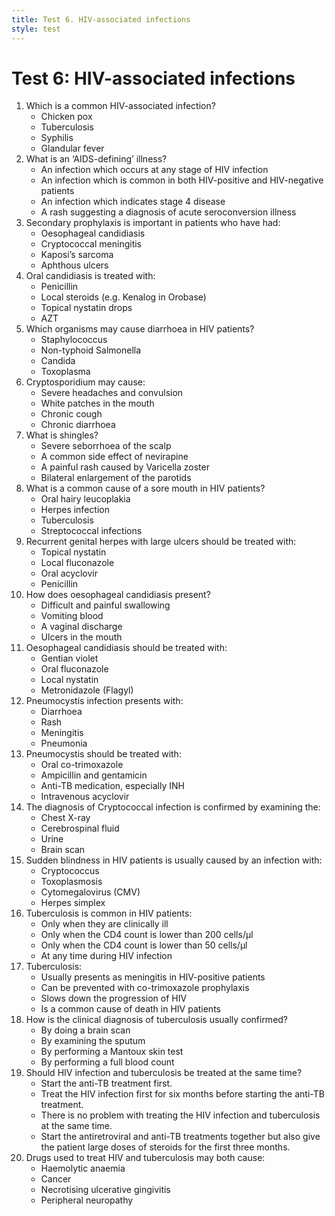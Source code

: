 ```yaml
---
title: Test 6. HIV-associated infections
style: test
---
```


# Test 6: HIV-associated infections

1.	Which is a common HIV-associated infection?
	-	Chicken pox
	+	Tuberculosis
	-	Syphilis
	-	Glandular fever
2.	What is an ‘AIDS-defining’ illness?
	-	An infection which occurs at any stage of HIV infection
	-	An infection which is common in both HIV-positive and HIV-negative patients
	+	An infection which indicates stage 4 disease
	-	A rash suggesting a diagnosis of acute seroconversion illness
3.	Secondary prophylaxis is important in patients who have had:
	-	Oesophageal candidiasis
	+	Cryptococcal meningitis
	-	Kaposi’s sarcoma
	-	Aphthous ulcers
4.	Oral candidiasis is treated with:
	-	Penicillin
	-	Local steroids (e.g. Kenalog in Orobase)
	+	Topical nystatin drops
	-	AZT
5.	Which organisms may cause diarrhoea in HIV patients?
	-	Staphylococcus
	+	Non-typhoid Salmonella
	-	Candida
	-	Toxoplasma
6.	Cryptosporidium may cause:
	-	Severe headaches and convulsion
	-	White patches in the mouth
	-	Chronic cough
	+	Chronic diarrhoea
7.	What is shingles?
	-	Severe seborrhoea of the scalp
	-	A common side effect of nevirapine
	+	A painful rash caused by Varicella zoster
	-	Bilateral enlargement of the parotids
8.	What is a common cause of a sore mouth in HIV patients?
	-	Oral hairy leucoplakia
	+	Herpes infection
	-	Tuberculosis
	-	Streptococcal infections
9.	Recurrent genital herpes with large ulcers should be treated with:
	-	Topical nystatin
	-	Local fluconazole
	+	Oral acyclovir
	-	Penicillin
10.	How does oesophageal candidiasis present?
	+	Difficult and painful swallowing
	-	Vomiting blood
	-	A vaginal discharge
	-	Ulcers in the mouth
11.	Oesophageal candidiasis should be treated with:
	-	Gentian violet
	+	Oral fluconazole
	-	Local nystatin
	-	Metronidazole (Flagyl)
12.	Pneumocystis infection presents with:
	-	Diarrhoea
	-	Rash
	-	Meningitis
	+	Pneumonia
13.	Pneumocystis should be treated with:
	+	Oral co-trimoxazole
	-	Ampicillin and gentamicin
	-	Anti-TB medication, especially INH
	-	Intravenous acyclovir
14.	The diagnosis of Cryptococcal infection is confirmed by examining the:
	-	Chest X-ray
	+	Cerebrospinal fluid
	-	Urine
	-	Brain scan
15.	Sudden blindness in HIV patients is usually caused by an infection with:
	-	Cryptococcus
	-	Toxoplasmosis
	+	Cytomegalovirus (CMV)
	-	Herpes simplex
16.	Tuberculosis is common in HIV patients:
	-	Only when they are clinically ill
	-	Only when the CD4 count is lower than 200 cells/µl
	-	Only when the CD4 count is lower than 50 cells/µl
	+	At any time during HIV infection
17.	Tuberculosis:
	-	Usually presents as meningitis in HIV-positive patients
	-	Can be prevented with co-trimoxazole prophylaxis
	-	Slows down the progression of HIV
	+	Is a common cause of death in HIV patients
18.	How is the clinical diagnosis of tuberculosis usually confirmed?
	-	By doing a brain scan
	+	By examining the sputum
	-	By performing a Mantoux skin test
	-	By performing a full blood count
19.	Should HIV infection and tuberculosis be treated at the same time?
	+	Start the anti-TB treatment first.
	-	Treat the HIV infection first for six months before starting the anti-TB treatment.
	-	There is no problem with treating the HIV infection and tuberculosis at the same time.
	-	Start the antiretroviral and anti-TB treatments together but also give the patient large doses of steroids for the first three months.
20.	Drugs used to treat HIV and tuberculosis may both cause:
	-	Haemolytic anaemia
	-	Cancer
	-	Necrotising ulcerative gingivitis
	+	Peripheral neuropathy
